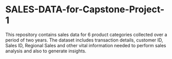 # SALES-DATA-for-Capstone-Project-1
This repository contains sales data for 6 product categories collected over a period of two years. The dataset includes transaction details, customer ID, Sales ID, Regional Sales and other vital information needed to perform sales analysis and also to generate insights.
